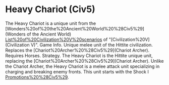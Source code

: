 # Heavy Chariot (Civ5)

The Heavy Chariot is a unique unit from the [Wonders%20of%20the%20Ancient%20World%20%28Civ5%29](Wonders of the Ancient World) [List%20of%20Civilization%20V%20scenarios](scenario) of "[Civilization%20V](Civilization V)".
Game Info.
Unique melee unit of the Hittite civilization. Replaces the [Chariot%20Archer%20%28Civ5%29](Chariot Archer). Requires Horses.
Strategy.
The Heavy Chariot is the Hittite unique unit, replacing the [Chariot%20Archer%20%28Civ5%29](Chariot Archer). Unlike the Chariot Archer, the Heavy Chariot is a melee attack unit specializing in charging and breaking enemy fronts. This unit starts with the Shock I [Promotions%20%28Civ5%29](promotion).